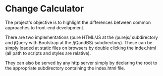 # Change Calculator

The project's objective is to highlight the differences between common approaches to front-end development.

There are two implementations (pure HTML/JS at the /purejs/ subdirectory and jQuery with Bootstrap at the /jQandBS/ subdirectory). These can be simply loaded at static files on browsers by double clicking the index.html (all path to scripts and styles are relative).

They can also be served by any http server simply by declaring the root to the appropriate subdirectory containing the index.html file.

